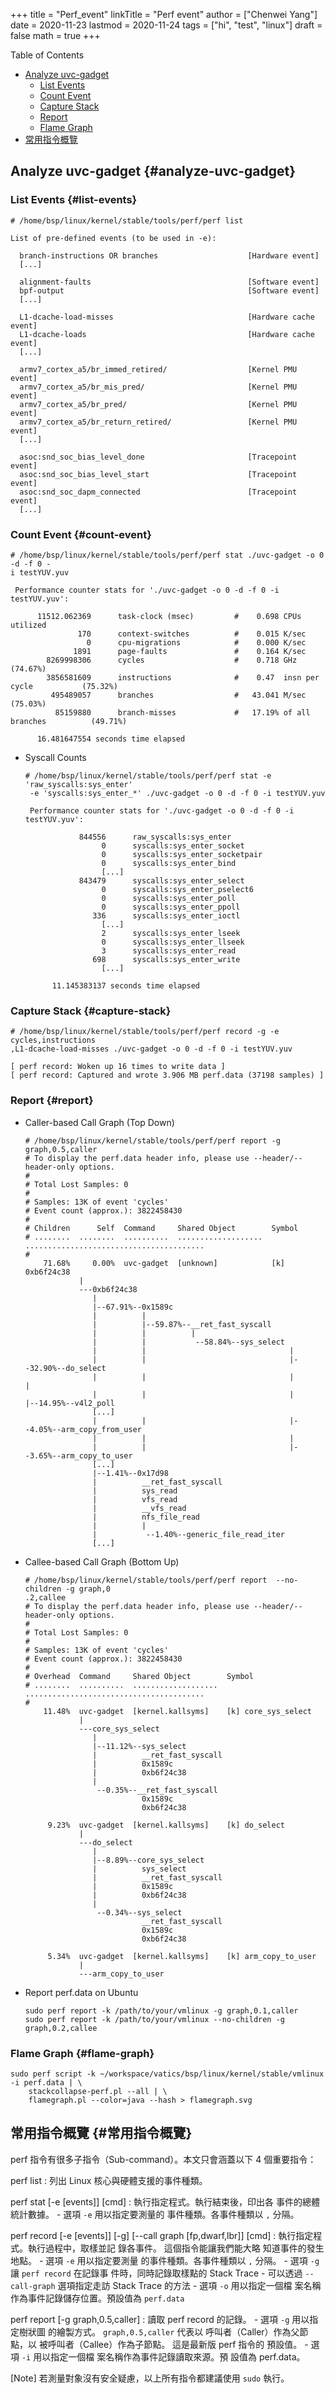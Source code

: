 +++
title = "Perf_event"
linkTitle = "Perf event"
author = ["Chenwei Yang"]
date = 2020-11-23
lastmod = 2020-11-24
tags = ["hi", "test", "linux"]
draft = false
math = true
+++

<div class="ox-hugo-toc toc">
<div></div>

<div class="heading">Table of Contents</div>

- [Analyze uvc-gadget](#analyze-uvc-gadget)
    - [List Events](#list-events)
    - [Count Event](#count-event)
    - [Capture Stack](#capture-stack)
    - [Report](#report)
    - [Flame Graph](#flame-graph)
- [常用指令概覽](#常用指令概覽)

</div>
<!--endtoc-->



## Analyze uvc-gadget {#analyze-uvc-gadget}


### List Events {#list-events}

```text
# /home/bsp/linux/kernel/stable/tools/perf/perf list

List of pre-defined events (to be used in -e):

  branch-instructions OR branches                    [Hardware event]
  [...]

  alignment-faults                                   [Software event]
  bpf-output                                         [Software event]
  [...]

  L1-dcache-load-misses                              [Hardware cache event]
  L1-dcache-loads                                    [Hardware cache event]
  [...]

  armv7_cortex_a5/br_immed_retired/                  [Kernel PMU event]
  armv7_cortex_a5/br_mis_pred/                       [Kernel PMU event]
  armv7_cortex_a5/br_pred/                           [Kernel PMU event]
  armv7_cortex_a5/br_return_retired/                 [Kernel PMU event]
  [...]

  asoc:snd_soc_bias_level_done                       [Tracepoint event]
  asoc:snd_soc_bias_level_start                      [Tracepoint event]
  asoc:snd_soc_dapm_connected                        [Tracepoint event]
  [...]
```


### Count Event {#count-event}

```text
# /home/bsp/linux/kernel/stable/tools/perf/perf stat ./uvc-gadget -o 0 -d -f 0 -
i testYUV.yuv

 Performance counter stats for './uvc-gadget -o 0 -d -f 0 -i testYUV.yuv':

      11512.062369      task-clock (msec)         #    0.698 CPUs utilized
               170      context-switches          #    0.015 K/sec
                 0      cpu-migrations            #    0.000 K/sec
              1891      page-faults               #    0.164 K/sec
        8269998306      cycles                    #    0.718 GHz                      (74.67%)
        3856581609      instructions              #    0.47  insn per cycle           (75.32%)
         495489057      branches                  #   43.041 M/sec                    (75.03%)
          85159880      branch-misses             #   17.19% of all branches          (49.71%)

      16.481647554 seconds time elapsed
```

<!--list-separator-->

-  Syscall Counts

    ```text
    # /home/bsp/linux/kernel/stable/tools/perf/perf stat -e 'raw_syscalls:sys_enter'
     -e 'syscalls:sys_enter_*' ./uvc-gadget -o 0 -d -f 0 -i testYUV.yuv

     Performance counter stats for './uvc-gadget -o 0 -d -f 0 -i testYUV.yuv':

                844556      raw_syscalls:sys_enter
                     0      syscalls:sys_enter_socket
                     0      syscalls:sys_enter_socketpair
                     0      syscalls:sys_enter_bind
    				 [...]
                843479      syscalls:sys_enter_select
                     0      syscalls:sys_enter_pselect6
                     0      syscalls:sys_enter_poll
                     0      syscalls:sys_enter_ppoll
                   336      syscalls:sys_enter_ioctl
    				 [...]
                     2      syscalls:sys_enter_lseek
                     0      syscalls:sys_enter_llseek
                     3      syscalls:sys_enter_read
                   698      syscalls:sys_enter_write
    				 [...]

          11.145383137 seconds time elapsed
    ```


### Capture Stack {#capture-stack}

```text
# /home/bsp/linux/kernel/stable/tools/perf/perf record -g -e cycles,instructions
,L1-dcache-load-misses ./uvc-gadget -o 0 -d -f 0 -i testYUV.yuv

[ perf record: Woken up 16 times to write data ]
[ perf record: Captured and wrote 3.906 MB perf.data (37198 samples) ]
```


### Report {#report}

<!--list-separator-->

-  Caller-based Call Graph (Top Down)

    ```text
    # /home/bsp/linux/kernel/stable/tools/perf/perf report -g graph,0.5,caller
    # To display the perf.data header info, please use --header/--header-only options.
    #
    # Total Lost Samples: 0
    #
    # Samples: 13K of event 'cycles'
    # Event count (approx.): 3822458430
    #
    # Children      Self  Command     Shared Object        Symbol
    # ........  ........  ..........  ...................  ........................................
    #
        71.68%     0.00%  uvc-gadget  [unknown]            [k] 0xb6f24c38
                |
                ---0xb6f24c38
                   |
                   |--67.91%--0x1589c
                   |          |
                   |          |--59.87%--__ret_fast_syscall
                   |          |          |
                   |          |           --58.84%--sys_select
                   |          |                                |
                   |          |                                |--32.90%--do_select
                   |          |                                |          |
                   |          |                                |          |--14.95%--v4l2_poll
    			   [...]
                   |          |                                |--4.05%--arm_copy_from_user
                   |          |                                |
                   |          |                                |--3.65%--arm_copy_to_user
    			   [...]
                   |--1.41%--0x17d98
                   |          __ret_fast_syscall
                   |          sys_read
                   |          vfs_read
                   |          __vfs_read
                   |          nfs_file_read
                   |          |
                   |           --1.40%--generic_file_read_iter
    			   [...]
    ```

<!--list-separator-->

-  Callee-based Call Graph (Bottom Up)

    ```text
    # /home/bsp/linux/kernel/stable/tools/perf/perf report  --no-children -g graph,0
    .2,callee
    # To display the perf.data header info, please use --header/--header-only options.
    #
    # Total Lost Samples: 0
    #
    # Samples: 13K of event 'cycles'
    # Event count (approx.): 3822458430
    #
    # Overhead  Command     Shared Object        Symbol
    # ........  ..........  ...................  ........................................
    #
        11.48%  uvc-gadget  [kernel.kallsyms]    [k] core_sys_select
                |
                ---core_sys_select
                   |
                   |--11.12%--sys_select
                   |          __ret_fast_syscall
                   |          0x1589c
                   |          0xb6f24c38
                   |
                    --0.35%--__ret_fast_syscall
                              0x1589c
                              0xb6f24c38

         9.23%  uvc-gadget  [kernel.kallsyms]    [k] do_select
                |
                ---do_select
                   |
                   |--8.89%--core_sys_select
                   |          sys_select
                   |          __ret_fast_syscall
                   |          0x1589c
                   |          0xb6f24c38
                   |
                    --0.34%--sys_select
                              __ret_fast_syscall
                              0x1589c
                              0xb6f24c38

         5.34%  uvc-gadget  [kernel.kallsyms]    [k] arm_copy_to_user
                |
                ---arm_copy_to_user
    ```

<!--list-separator-->

-  Report perf.data on Ubuntu

    ```text
    sudo perf report -k /path/to/your/vmlinux -g graph,0.1,caller
    sudo perf report -k /path/to/your/vmlinux --no-children -g graph,0.2,callee
    ```


### Flame Graph {#flame-graph}

```text
sudo perf script -k ~/workspace/vatics/bsp/linux/kernel/stable/vmlinux -i perf.data | \
    stackcollapse-perf.pl --all | \
    flamegraph.pl --color=java --hash > flamegraph.svg
```


## 常用指令概覽 {#常用指令概覽}

perf 指令有很多子指令（Sub-command）。本文只會涵蓋以下 4 個重要指令：

perf list
: 列出 Linux 核心與硬體支援的事件種類。

perf stat [-e [events]] [cmd]
: 執行指定程式。執行結束後，印出各 事件的總體統計數據。
    -   選項 `-e` 用以指定要測量的 事件種類。各事件種類以 `,` 分隔。

perf record [-e [events]] [-g] [--call graph [fp,dwarf,lbr]] [cmd]
: 執行指定程式。執行過程中，取樣並記 錄各事件。 這個指令能讓我們能大略 知道事件的發生地點。
    -   選項 `-e` 用以指定要測量 的事件種類。各事件種類以 `,` 分隔。
    -   選項 `-g` 讓 `perf record` 在記錄事 件時，同時記錄取樣點的 Stack Trace
    -   可以透過 `--call-graph` 選項指定走訪 Stack Trace 的方法
    -   選項 `-o` 用以指定一個檔 案名稱作為事件記錄儲存位置。預設值為 `perf.data`

perf report [-g graph,0.5,caller]
: 讀取 perf record 的記錄。
    -   選項 `-g` 用以指定樹狀圖 的繪製方式。 `graph,0.5,caller` 代表以 呼叫者（Caller）作為父節點，以 被呼叫者（Callee）作為子節點。 這是最新版 perf 指令的 預設值。
    -   選項 `-i` 用以指定一個檔 案名稱作為事件記錄讀取來源。預 設值為 perf.data。

[Note] 若測量對象沒有安全疑慮，以上所有指令都建議使用 `sudo` 執行。

